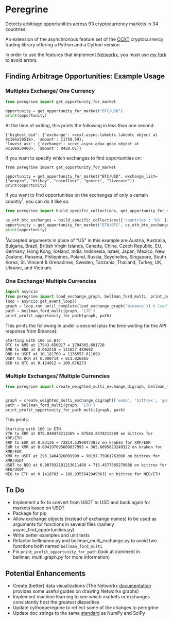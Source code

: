 # Peregrine
Detects arbitrage opportunities across 93 cryptocurrency markets in 34 countries

An extension of the asynchronous feature set of the [CCXT](https://github.com/ccxt/ccxt/) cryptocurrency trading library offering a Python and a Cython version

In order to use the features that implement [Networkx](https://github.com/networkx/networkx), you must use [my fork](https://github.com/wardbradt/networkx) to avoid errors.

## Finding Arbitrage Opportunities: Example Usage
### Multiples Exchange/ One Currency
```python
from peregrine import get_opportunity_for_market

opportunity = get_opportunity_for_market("BTC/USD")
print(opportunity)
```
At the time of writing, this prints the following in less than one second.
```
{'highest_bid': {'exchange': <ccxt.async.lakebtc.lakebtc object at 0x10ea50518>, 'amount': 11750.59},
'lowest_ask': {'exchange': <ccxt.async.gdax.gdax object at 0x10ea50400>, 'amount': 8450.01}}
```
If you want to specify which exchanges to find opportunities on:
```
from peregrine import get_opportunity_for_market

opportunity = get_opportunity_for_market("BTC/USD", exchange_list=["anxpro", "bitbay", "coinfloor", "gemini", "livecoin"])
print(opportunity)
```

If you want to find opportunities on the exchanges of only a certain country<sup>1</sup>, you can do it like so:
```python
from peregrine import build_specific_collections, get_opportunity_for_market

us_eth_btc_exchanges = build_specific_collections({'countries': 'US' })
opportunity = get_opportunity_for_market("ETH/BTC", us_eth_btc_exchanges["ETH/BTC"])
print(opportunity)
```
<sup>1</sup>Accepted arguments in place of "US" in this example are Austria, Australia, Bulgaria, Brazil, British Virgin Islands, Canada, China, Czech Republic, EU, Germany, Hong Kong, Iceland, India, Indonesia, Israel, Japan, Mexico, New Zealand, Panama, Philippines, Poland, Russia, Seychelles, Singapore, South Korea, St. Vincent & Grenadines, Sweden, Tanzania, Thailand, Turkey, UK, Ukraine, and Vietnam.
### One Exchange/ Multiple Currencies
```python
import asyncio
from peregrine import load_exchange_graph, bellman_ford_multi, print_profit_opportunity_for_path
loop = asyncio.get_event_loop()
graph = loop.run_until_complete(load_exchange_graph('binance')) # load_exchange_graph is asynchronous
path = bellman_ford_multi(graph, 'LTC')
print_profit_opportunity_for_path(graph, path)
```
This prints the following in under a second (plus the time waiting for the API response from Binance):
```
Starting with 100 in BTC
BTC to AMB at 17943.656917 = 1794365.691728
AMB to BNB at 0.062210 = 111627.489682
BNB to USDT at 10.181700 = 1136557.611699
USDT to BCH at 0.000714 = 811.826865
BCH to BTC at 0.124012 = 100.676273
```
### Multiple Exchanges/ Multiple Currencies
```python
from peregrine import create_weighted_multi_exchange_digraph, bellman_ford_multi, print_profit_opportunity_for_path_multi


graph = create_weighted_multi_exchange_digraph(['exmo', 'bittrex', 'gemini'], log=True)
path = bellman_ford_multi(graph, 'ETH')
print_profit_opportunity_for_path_multi(graph, path)
```
This prints:
```
Starting with 100 in ETH
ETH to XRP at 875.848478213269 = 87584.8478213269 on bittrex for XRP/ETH
XRP to EUR at 0.83136 = 72814.53908473832 on kraken for XRP/EUR
EUR to XMR at 0.004197095609837993 = 305.6095823249322 on kraken for XMR/EUR
XMR to USDT at 295.1404826099999 = 90197.75961762098 on bittrex for XMR/USDT
USDT to NEO at 0.007932101213611488 = 715.4577585279686 on bittrex for NEO/USDT
NEO to ETH at 0.1410783 = 100.93556429493631 on bittrex for NEO/ETH
```
## To Do
* Implement a fix to convert from USDT to USD and back again for markets based on USDT
* Package for pip
* Allow exchange objects (instead of exchange names) to be used as arguments for functions in several files (namely async_find_opportunities.py)
* Write better examples and unit tests
* Refactor bellmannx.py and bellman_multi_exchange.py to avoid two functions both named `bellman_ford_multi`
* Fix `print_profit_opportunity_for_path` (look at comment in bellman_multi_graph.py for more information)
## Potential Enhancements
* Create (better) data visualizations (The Networkx [documentation](https://networkx.github.io/documentation/stable/reference/drawing.html) provides some useful guides on drawing Networkx graphs)
* Implement machine learning to see which markets or exchanges consistently host the greatest disparities
* Update cythonperegrine to reflect some of the changes to peregrine
* Update doc strings to the same [standard](https://github.com/numpy/numpy/blob/master/doc/HOWTO_DOCUMENT.rst.txt#docstring-standard) as NumPy and SciPy